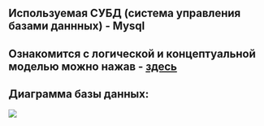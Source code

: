 <h2>Используемая СУБД (система управления базами даннных) - Mysql</h2>
<h2>Ознакомится с логической и концептуальной моделью можно нажав - <a href="https://wenwu-pa.github.io/Project-MySQL/">здесь</a></h2>
<h2>Диаграмма базы данных:</h2>
<img src="https://github.com/Wenwu-PA/Project-MySQL/blob/main/PhysicalDB/diagrammDB.jpg">
